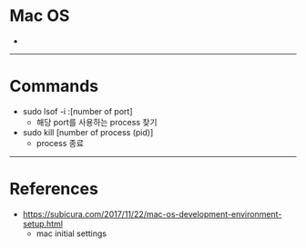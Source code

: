# Mac OS
- 
---




# Commands
- sudo lsof -i :[number of port]
	- 해당 port를 사용하는 process 찾기
- sudo kill [number of process (pid)]
	- process 종료
---




# References
- https://subicura.com/2017/11/22/mac-os-development-environment-setup.html
	- mac initial settings
